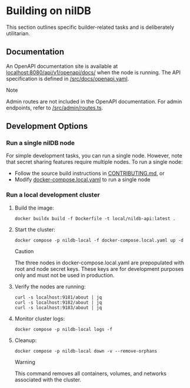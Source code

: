 # Building on nilDB

This section outlines specific builder-related tasks and is deliberately utilitarian.

## Documentation

An OpenAPI documentation site is available at [localhost:8080/api/v1/openapi/docs/](http://localhost:8080/api/v1/openapi/docs/) when the node is running. The API specification is defined in [/src/docs/openapi.yaml](../src/docs/openapi.yaml).

> [!NOTE]
> Admin routes are not included in the OpenAPI documentation. For admin endpoints, refer to [/src/admin/routes.ts](../src/admin/routes.ts).

## Development Options

### Run a single nilDB node

For simple development tasks, you can run a single node. However, note that secret sharing features require multiple nodes. To run a single node:

- Follow the source build instructions in [CONTRIBUTING.md](./CONTRIBUTING.md), or
- Modify [docker-compose.local.yaml](../docker-compose.local.yaml) to run a single node

### Run a local development cluster

1. Build the image:
   ```shell
   docker buildx build -f Dockerfile -t local/nildb-api:latest . 
   ```

2. Start the cluster:
   ```shell
   docker compose -p nildb-local -f docker-compose.local.yaml up -d
   ```

   > [!CAUTION]
   > The three nodes in docker-compose.local.yaml are prepopulated with root and node secret keys. These keys are for development purposes only and must not be used in production.

3. Verify the nodes are running:
   ```shell
   curl -s localhost:9181/about | jq
   curl -s localhost:9182/about | jq
   curl -s localhost:9183/about | jq
   ```

4. Monitor cluster logs:
   ```shell
   docker compose -p nildb-local logs -f
   ```

5. Cleanup:
   ```shell
   docker compose -p nildb-local down -v --remove-orphans
   ```

   > [!WARNING]
   > This command removes all containers, volumes, and networks associated with the cluster.
